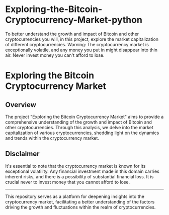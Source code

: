 # Exploring-the-Bitcoin-Cryptocurrency-Market-python
To better understand the growth and impact of Bitcoin and other cryptocurrencies you will, in this project, explore the market capitalization of different cryptocurrencies. Warning: The cryptocurrency market is exceptionally volatile, and any money you put in might disappear into thin air. Never invest money you can't afford to lose.

# Exploring the Bitcoin Cryptocurrency Market

## Overview

The project "Exploring the Bitcoin Cryptocurrency Market" aims to provide a comprehensive understanding of the growth and impact of Bitcoin and other cryptocurrencies. Through this analysis, we delve into the market capitalization of various cryptocurrencies, shedding light on the dynamics and trends within the cryptocurrency market.

## Disclaimer

It's essential to note that the cryptocurrency market is known for its exceptional volatility. Any financial investment made in this domain carries inherent risks, and there is a possibility of substantial financial loss. It is crucial never to invest money that you cannot afford to lose.

---

This repository serves as a platform for deepening insights into the cryptocurrency market, facilitating a better understanding of the factors driving the growth and fluctuations within the realm of cryptocurrencies.
